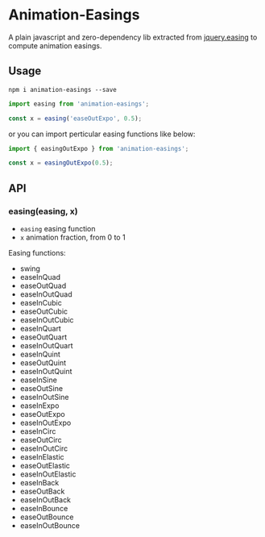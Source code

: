 # Animation-Easings

A plain javascript and zero-dependency lib extracted from [jquery.easing](https://github.com/gdsmith/jquery.easing/) to compute animation easings.


## Usage

```shell
npm i animation-easings --save
```

```js
import easing from 'animation-easings';

const x = easing('easeOutExpo', 0.5);
```

or you can import perticular easing functions like below:

```js
import { easingOutExpo } from 'animation-easings';

const x = easingOutExpo(0.5);
```

## API

### easing(easing, x)

* `easing` easing function
* `x` animation fraction, from 0 to 1

Easing functions:

* swing
* easeInQuad
* easeOutQuad
* easeInOutQuad
* easeInCubic
* easeOutCubic
* easeInOutCubic
* easeInQuart
* easeOutQuart
* easeInOutQuart
* easeInQuint
* easeOutQuint
* easeInOutQuint
* easeInSine
* easeOutSine
* easeInOutSine
* easeInExpo
* easeOutExpo
* easeInOutExpo
* easeInCirc
* easeOutCirc
* easeInOutCirc
* easeInElastic
* easeOutElastic
* easeInOutElastic
* easeInBack
* easeOutBack
* easeInOutBack
* easeInBounce
* easeOutBounce
* easeInOutBounce
